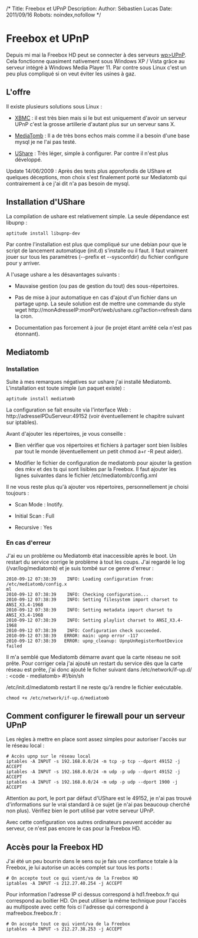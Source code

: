 /*
Title: Freebox et UPnP
Description: 
Author: Sébastien Lucas
Date: 2011/09/16
Robots: noindex,nofollow
*/
# Freebox et UPnP

Depuis mi mai la Freebox HD peut se connecter à des serveurs [wp>UPnP](/wp>UPnP). Cela fonctionne quasiment nativement sous Windows XP / Vista grâce au serveur intégré à Windows Media Player 11. Par contre sous Linux c'est un peu plus compliqué si on veut éviter les usines à gaz.

## L'offre

Il existe plusieurs solutions sous Linux :

*	[XBMC](http://www.xbmc.org) : il est très bien mais si le but est uniquement d'avoir un serveur UPnP c'est la grosse artillerie d'autant plus sur un serveur sans X.

*	[MediaTomb](http://mediatomb.cc) : Il a de très bons echos mais comme il a besoin d'une base mysql je ne l'ai pas testé.

*	[UShare](http://ushare.geexbox.org/) : Très léger, simple à configurer. Par contre il n'est plus développé.

Update 14/06/2009 :
Après des tests plus approfondis de UShare et quelques déceptions, mon choix s'est finalement porté sur Mediatomb qui contrairement à ce j'ai dit n'a pas besoin de mysql.
## Installation d'UShare

La compilation de ushare est relativement simple. La seule dépendance est libupnp :

	
	aptitude install libupnp-dev


Par contre l'installation est plus que compliqué sur une debian pour que le script de lancement automatique (init.d) s'installe ou il faut. Il faut vraiment jouer sur tous les paramètres (--prefix et --sysconfdir) du fichier configure pour y arriver.

A l'usage ushare a les désavantages suivants :

*	Mauvaise gestion (ou pas de gestion du tout) des sous-répertoires.

*	Pas de mise à jour automatique en cas d'ajout d'un fichier dans un partage upnp. La seule solution est de mettre une commande du style wget http://monAdresseIP:monPort/web/ushare.cgi?action=refresh dans la cron.

*	Documentation pas forcement à jour (le projet étant arrêté cela n'est pas étonnant).
## Mediatomb

### Installation
Suite à mes remarques négatives sur ushare j'ai installé Mediatomb. L'installation est toute simple (un paquet existe) :

	
	aptitude install mediatomb


La configuration se fait ensuite via l'interface Web : http://adresseIPDuServeur:49152 (voir éventuellement le chapitre suivant sur iptables).

Avant d'ajouter les répertoires, je vous conseille : 

*	Bien vérifier que vos répertoires et fichiers à partager sont bien lisibles par tout le monde (éventuellement un petit chmod a+r -R peut aider).

*	Modifier le fichier de configuration de mediatomb pour ajouter la gestion des mkv et des ts qui sont lisibles par la Freebox. Il faut ajouter les lignes suivantes dans le fichier /etc/mediatomb/config.xml

	
	<map from="mkv" to="video/x-matroska"/>
	<map from="ts" to="video/mp2t"/>


Il ne vous reste plus qu'à ajouter vos répertoires, personnellement je choisi toujours :

*	Scan Mode : Inotify.

*	Initial Scan : Full

*	Recursive : Yes
### En cas d'erreur

J'ai eu un problème ou Mediatomb état inaccessible après le boot. Un restart du service corrige le problème à tout les coups. J'ai regardé le log (/var/log/mediatomb) et je suis tombé sur ce genre d'erreur :

	
	2010-09-12 07:38:39    INFO: Loading configuration from: /etc/mediatomb/config.x
	ml
	2010-09-12 07:38:39    INFO: Checking configuration...
	2010-09-12 07:38:39    INFO: Setting filesystem import charset to ANSI_X3.4-1968
	2010-09-12 07:38:39    INFO: Setting metadata import charset to ANSI_X3.4-1968
	2010-09-12 07:38:39    INFO: Setting playlist charset to ANSI_X3.4-1968
	2010-09-12 07:38:39    INFO: Configuration check succeeded.
	2010-09-12 07:38:39   ERROR: main: upnp error -117
	2010-09-12 07:38:39   ERROR: upnp_cleanup: UpnpUnRegisterRootDevice failed

Il m'a semblé que Mediatomb démarre avant que la carte réseau ne soit prête. Pour corriger cela j'ai ajouté un restart du service dès que la carte réseau est prête, j'ai donc ajouté le ficher suivant dans /etc/network/if-up.d/ :
<code - mediatomb>
#!/bin/sh

/etc/init.d/mediatomb restart
</code>
Il ne reste qu'à rendre le fichier exécutable.

	
	chmod +x /etc/network/if-up.d/mediatomb


## Comment configurer le firewall pour un serveur UPnP

Les règles à mettre en place sont assez simples pour autoriser l'accès sur le réseau local :

	
	# Accès upnp sur le réseau local
	iptables -A INPUT -s 192.168.0.0/24 -m tcp -p tcp --dport 49152 -j ACCEPT
	iptables -A INPUT -s 192.168.0.0/24 -m udp -p udp --dport 49152 -j ACCEPT
	iptables -A INPUT -s 192.168.0.0/24 -m udp -p udp --dport 1900 -j ACCEPT


Attention au port, le port par défaut d'UShare est le 49152, je n'ai pas trouvé d'informations sur le vrai standard à ce sujet (je n'ai pas beaucoup cherché non plus). Vérifiez bien le port utilisé par votre serveur UPnP.

Avec cette configuration vos autres ordinateurs peuvent accéder au serveur, ce n'est pas encore le cas pour la Freebox HD.

## Accès pour la Freebox HD

J'ai été un peu bourrin dans le sens ou je fais une confiance totale à la Freebox, je lui autorise un accès complet sur tous les ports :

	
	# On accepte tout ce qui vient/va de la Freebox HD
	iptables -A INPUT -s 212.27.40.254 -j ACCEPT


Pour information l'adresse IP ci dessus correspond à hd1.freebox.fr qui correspond au boitier HD. On peut utiliser la même technique pour l'accès au multiposte avec cette fois ci l'adresse qui correspond à mafreebox.freebox.fr :

	
	# On accepte tout ce qui vient/va de la Freebox
	iptables -A INPUT -s 212.27.38.253 -j ACCEPT


